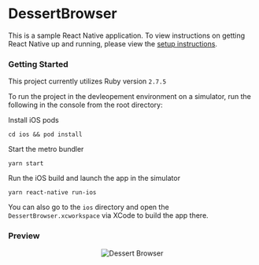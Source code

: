 # DessertBrowser

This is a sample React Native application. To view instructions on getting React Native up and running, please view the <a href="https://reactnative.dev/docs/environment-setup">setup instructions</a>.

### Getting Started

This project currently utilizes Ruby version `2.7.5`

To run the project in the devleopement environment on a simulator, run the following in the console from the root directory:

Install iOS pods
```
cd ios && pod install
```

Start the metro bundler
```
yarn start
```

Run the iOS build and launch the app in the simulator
```
yarn react-native run-ios
```

You can also go to the `ios` directory and open the `DessertBrowser.xcworkspace` via XCode to build the app there.


### Preview
<p align="center">
  <img src="https://github.com/chaceburnette/DessertBrowser/blob/main/media/DessertBrowser.gif" alt="Dessert Browser" />
</p>

